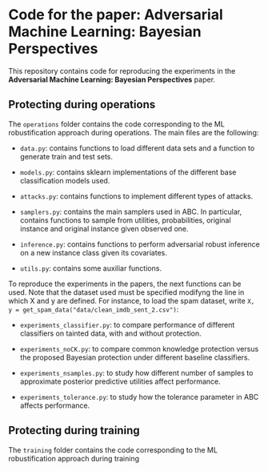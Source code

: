 # Code for the paper: Adversarial Machine Learning: Bayesian Perspectives

This repository contains code for reproducing the experiments in the **Adversarial Machine Learning: Bayesian Perspectives** paper.

## Protecting during operations

The `operations` folder contains the code corresponding to the ML robustification approach during operations. The main files are the following:

* `data.py`:  contains functions to load different data sets and a function to generate train and test sets.

* `models.py`: contains sklearn implementations of the different base classification models used.

* `attacks.py`: contains functions to implement different types of attacks. 

* `samplers.py`: contains the main samplers used in ABC. In particular, contains functions to sample from utilities, probabilities, original instance and original instance given observed one.

* `inference.py`: contains functions to perform adversarial robust inference on a new instance class given its covariates.

* `utils.py`: contains some auxiliar functions.

To reproduce the experiments in the papers, the next functions can be used. Note that the dataset used must
be specified modifyng the line in which X and y are defined. For instance, to load the spam dataset, write
`X, y = get_spam_data("data/clean_imdb_sent_2.csv")`:

* `experiments_classifier.py`: to compare performance of different classifiers on tainted data, with and without protection.

* `experiments_noCK.py`: to compare common knowledge protection versus the proposed Bayesian protection under different baseline classifiers.

* `experiments_nsamples.py`: to study how different number of samples to approximate posterior predictive utilities affect performance.

* `experiments_tolerance.py`: to study how the tolerance parameter in ABC affects performance.



## Protecting during training

The `training` folder contains the code corresponding to the ML robustification approach during training
